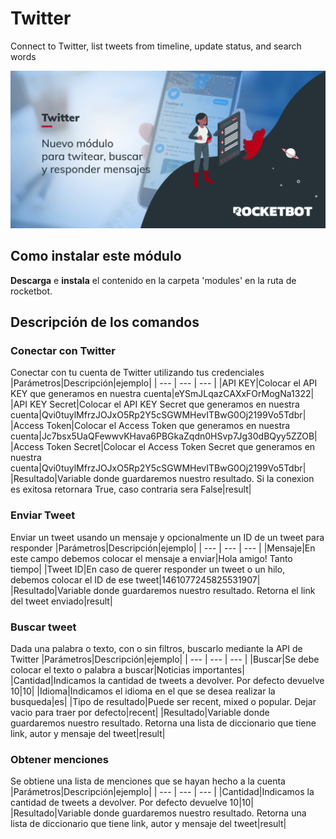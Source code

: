 



# Twitter
  
Connect to Twitter, list tweets from timeline, update status, and search words  
  
![banner](/docs/imgs/Banner_Twitter.png)
## Como instalar este módulo
  
__Descarga__ e __instala__ el contenido en la carpeta 'modules' en la ruta de rocketbot.  



## Descripción de los comandos

### Conectar con Twitter
  
Conectar con tu cuenta de Twitter utilizando tus credenciales
|Parámetros|Descripción|ejemplo|
| --- | --- | --- |
|API KEY|Colocar el API KEY que generamos en nuestra cuenta|eYSmJLqazCAXxFOrMogNa1322|
|API KEY Secret|Colocar el API KEY Secret que generamos en nuestra cuenta|Qvi0tuylMfrzJOJxO5Rp2Y5cSGWMHevITBwG0Oj2199Vo5Tdbr|
|Access Token|Colocar el Access Token que generamos en nuestra cuenta|Jc7bsx5UaQFewwvKHava6PBGkaZqdn0HSvp7Jg30dBQyy5ZZOB|
|Access Token Secret|Colocar el Access Token Secret que generamos en nuestra cuenta|Qvi0tuylMfrzJOJxO5Rp2Y5cSGWMHevITBwG0Oj2199Vo5Tdbr|
|Resultado|Variable donde guardaremos nuestro resultado. Si la conexion es exitosa retornara True, caso contraria sera False|result|

### Enviar Tweet
  
Enviar un tweet usando un mensaje y opcionalmente un ID de un tweet para responder
|Parámetros|Descripción|ejemplo|
| --- | --- | --- |
|Mensaje|En este campo debemos colocar el mensaje a enviar|Hola amigo! Tanto tiempo|
|Tweet ID|En caso de querer responder un tweet o un hilo, debemos colocar el ID de ese tweet|1461077245825531907|
|Resultado|Variable donde guardaremos nuestro resultado. Retorna el link del tweet enviado|result|

### Buscar tweet
  
Dada una palabra o texto, con o sin filtros, buscarlo mediante la API de Twitter
|Parámetros|Descripción|ejemplo|
| --- | --- | --- |
|Buscar|Se debe colocar el texto o palabra a buscar|Noticias importantes|
|Cantidad|Indicamos la cantidad de tweets a devolver. Por defecto devuelve 10|10|
|Idioma|Indicamos el idioma en el que se desea realizar la busqueda|es|
|Tipo de resultado|Puede ser recent, mixed o popular. Dejar vacio para traer por defecto|recent|
|Resultado|Variable donde guardaremos nuestro resultado. Retorna una lista de diccionario que tiene link, autor y mensaje del tweet|result|

### Obtener menciones
  
Se obtiene una lista de menciones que se hayan hecho a la cuenta
|Parámetros|Descripción|ejemplo|
| --- | --- | --- |
|Cantidad|Indicamos la cantidad de tweets a devolver. Por defecto devuelve 10|10|
|Resultado|Variable donde guardaremos nuestro resultado. Retorna una lista de diccionario que tiene link, autor y mensaje del tweet|result|
